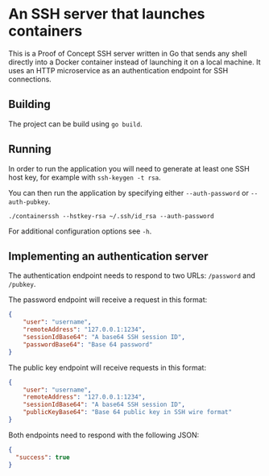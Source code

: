 # An SSH server that launches containers

This is a Proof of Concept SSH server written in Go that sends any shell directly into a Docker container instead
of launching it on a local machine. It uses an HTTP microservice as an authentication endpoint for SSH connections.

## Building

The project can be build using `go build`.

## Running

In order to run the application you will need to generate at least one SSH host key, for example with
`ssh-keygen -t rsa`.

You can then run the application by specifying either `--auth-password` or `--auth-pubkey`.

```
./containerssh --hstkey-rsa ~/.ssh/id_rsa --auth-password
```

For additional configuration options see `-h`.

## Implementing an authentication server

The authentication endpoint needs to respond to two URLs: `/password` and `/pubkey`.

The password endpoint will receive a request in this format:

```json
{
    "user": "username",
    "remoteAddress": "127.0.0.1:1234",
    "sessionIdBase64": "A base64 SSH session ID",
	"passwordBase64": "Base 64 password"
}
```

The public key endpoint will receive requests in this format:

```json
{
    "user": "username",
    "remoteAddress": "127.0.0.1:1234",
    "sessionIdBase64": "A base64 SSH session ID",
	"publicKeyBase64": "Base 64 public key in SSH wire format"
}
```

Both endpoints need to respond with the following JSON:

```json
{
  "success": true
}
```